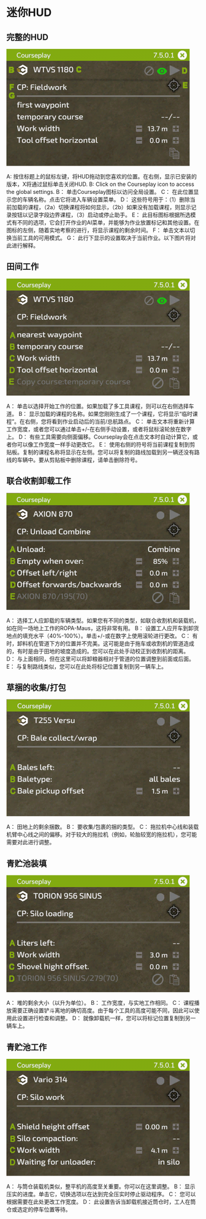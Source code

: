 # 迷你HUD

## 完整的HUD

![Image](assets/images/minihudhelp_general_0_0_478_305.png)


A: 按住标题上的鼠标左键，将HUD拖动到您喜欢的位置。在右侧，显示已安装的版本，X将通过鼠标单击关闭HUD.
B: Click on the Courseplay icon to access the global settings.
B： 单击Courseplay图标以访问全局设置。
C： 在此位置显示您的车辆名称。点击它将进入车辆设置菜单。
D： 这些符号用于：（1）删除当前加载的课程，（2a）切换课程将如何显示，（2b）如果没有加载课程，则显示记录按钮以记录字段边界课程，（3）启动或停止助手。
E： 此目标图标根据所选模式有不同的选项，它会打开作业的AI菜单，并能够为作业放置标记和其他设置。在图标的左侧，随着实地考察的进行，将显示课程的剩余时间。
F： 单击文本以切换当前工具的可用模式。
G： 此行下显示的设置取决于当前作业。以下图片将对此进行解释。


## 田间工作

![Image](assets/images/minihudhelp_fieldwork_0_0_478_305.png)


A： 单击以选择开始工作的位置。如果加载了多工具课程，则可以在右侧选择车道。
B： 显示加载的课程的名称。如果您刚刚生成了一个课程，它将显示“临时课程”。在右侧，您将看到作业启动后的当前/总航路点。
C： 单击文本将重新计算工作宽度，或者您可以通过单击+/-在右侧手动设置，或者将鼠标滚轮放在数字上。
D： 有些工具需要向侧面偏移。Courseplay会在点击文本时自动计算它，或者你可以像工作宽度一样手动更改它。
E： 使用右侧的符号将当前课程复制到剪贴板。复制的课程名称将显示在左侧。您可以将复制的路线加载到另一辆还没有路线的车辆中。要从剪贴板中删除课程，请单击删除符号。


## 联合收割卸载工作

![Image](assets/images/minihudhelp_combineunload_0_0_478_305.png)


A： 选择工人应卸载的车辆类型。如果您有不同的类型，如联合收割机和装载机，如在同一场地上工作的ROPA-Maus，这将非常有用。
B： 设置工人应开车到卸货地点的填充水平（40%-100%）。单击+/-或在数字上使用滚轮进行更改。
C： 有时，卸料机在管道下方的位置并不完美。这可能是由于拖车或收割机的管道造成的，有时是由于田地的坡度造成的。您可以在此处手动校正到收割机的距离。
D： 与上面相同，但在这里可以将卸粮器相对于管道的位置调整到前面或后面。
E： 与复制路线类似，您可以在此处将标记位置复制到另一辆车上。


## 草捆的收集/打包

![Image](assets/images/minihudhelp_balecollect_0_0_478_305.png)


A： 田地上的剩余捆数。
B： 要收集/包裹的捆的类型。
C： 拖拉机中心线和装载机臂中心线之间的偏移。对于较大的拖拉机（例如，轮胎较宽的拖拉机），您可能需要对此进行调整。


## 青贮池装填

![Image](assets/images/minihudhelp_siloloader_0_0_478_305.png)


A： 堆的剩余大小（以升为单位）。
B： 工作宽度，与实地工作相同。
C： 课程播放需要正确设置铲斗离地的确切高度。由于每个工具的高度可能不同，因此可以使用此设置进行检查和调整。
D： 就像卸载机一样，您可以将标记位置复制到另一辆车上。


## 青贮池工作

![Image](assets/images/minihudhelp_siloworker_0_0_478_305.png)


A： 与筒仓装载机类似，整平机的高度至关重要。你可以在这里调整。
B： 显示压实的进度。单击它，切换选项以在达到完全压实时停止驱动程序。
C： 您可以根据需要在此处更改工作宽度。
D： 此设置告诉当卸载机接近筒仓时，工人在筒仓或选定的停车位置等待。


